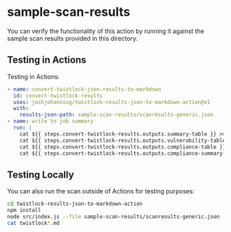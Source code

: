 # sample-scan-results

You can verify the functionality of this action by running it against the sample scan results provided in this directory.

## Testing in Actions

Testing in Actions:

```yml
- name: convert-twistlock-json-results-to-markdown
  id: convert-twistlock-results
  uses: joshjohanning/twistlock-results-json-to-markdown-action@v1
  with:
    results-json-path: sample-scan-results/scanresults-generic.json
- name: write to job summary
  run: |
    cat ${{ steps.convert-twistlock-results.outputs.summary-table }} >> $GITHUB_STEP_SUMMARY
    cat ${{ steps.convert-twistlock-results.outputs.vulnerability-table }} >> $GITHUB_STEP_SUMMARY
    cat ${{ steps.convert-twistlock-results.outputs.compliance-table }} >> $GITHUB_STEP_SUMMARY
    cat ${{ steps.convert-twistlock-results.outputs.compliance-summary-table }} >> $GITHUB_STEP_SUMMARY
```

## Testing Locally

You can also run the scan outside of Actions for testing purposes:

```sh
cd twistlock-results-json-to-markdown-action
npm install
node src/index.js --file sample-scan-results/scanresults-generic.json
cat twistlock*.md
```
